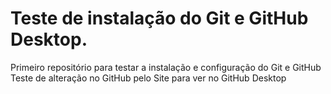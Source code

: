 # Teste de instalação do Git e GitHub Desktop.
 Primeiro repositório para testar a instalação e configuração do Git e GitHub
Teste de alteração no GitHub pelo Site para ver no GitHub Desktop
